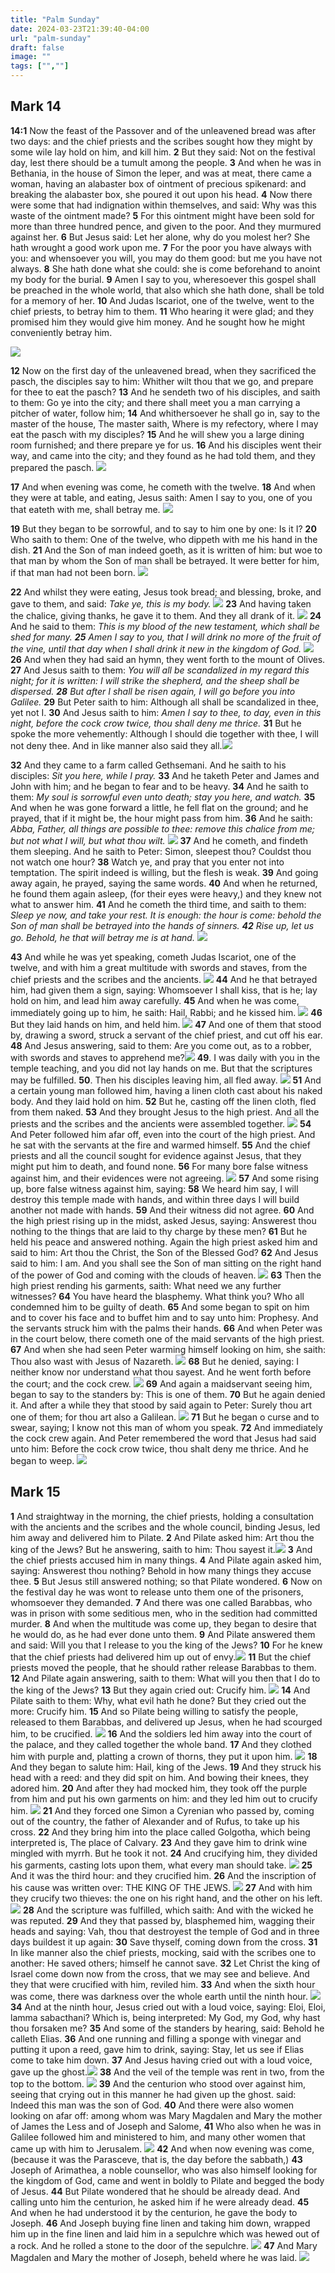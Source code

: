 ```yaml
---
title: "Palm Sunday"
date: 2024-03-23T21:39:40-04:00
url: "palm-sunday"
draft: false
image: ""
tags: ["",""]
---
```



## Mark 14

**14:1** Now the feast of the Passover and of the unleavened bread was after two days: and the chief priests and the scribes sought how they might by some wile lay hold on him, and kill him. **2** But they said: Not on the festival day, lest there should be a tumult among the people. **3** And when he was in Bethania, in the house of Simon the leper, and was at meat, there came a woman, having an alabaster box of ointment of precious spikenard: and breaking the alabaster box, she poured it out upon his head. **4** Now there were some that had indignation within themselves, and said: Why was this waste of the ointment made? **5** For this ointment might have been sold for more than three hundred pence, and given to the poor. And they murmured against her. **6** But Jesus said: Let her alone, why do you molest her? She hath wrought a good work upon me. **7** For the poor you have always with you: and whensoever you will, you may do them good: but me you have not always. **8** She hath done what she could: she is come beforehand to anoint my body for the burial. **9** Amen I say to you, wheresoever this gospel shall be preached in the whole world, that also which she hath done, shall be told for a memory of her. **10** And Judas Iscariot, one of the twelve, went to the chief priests, to betray him to them. **11** Who hearing it were glad; and they promised him they would give him money. And he sought how he might conveniently betray him.

![](https://res.cloudinary.com/dafjqauwb/image/upload/v1711245775/matt419/Palm%20Sunday/14_10-11_og7fyr.webp)

**12** Now on the first day of the unleavened bread, when they sacrificed the pasch, the disciples say to him: Whither wilt thou that we go, and prepare for thee to eat the pasch? **13** And he sendeth two of his disciples, and saith to them: Go ye into the city; and there shall meet you a man carrying a pitcher of water, follow him; **14** And whithersoever he shall go in, say to the master of the house, The master saith, Where is my refectory, where I may eat the pasch with my disciples? **15** And he will shew you a large dining room furnished; and there prepare ye for us. **16** And his disciples went their way, and came into the city; and they found as he had told them, and they prepared the pasch. ![](https://res.cloudinary.com/dafjqauwb/image/upload/v1711246082/matt419/Palm%20Sunday/14_13-16_qo271d.webp)

**17** And when evening was come, he cometh with the twelve. **18** And when they were at table, and eating, Jesus saith: Amen I say to you, one of you that eateth with me, shall betray me. ![](https://res.cloudinary.com/dafjqauwb/image/upload/v1711248721/matt419/Palm%20Sunday/14_18_hdlqhy.webp)

**19** But they began to be sorrowful, and to say to him one by one: Is it I? **20** Who saith to them: One of the twelve, who dippeth with me his hand in the dish. **21** And the Son of man indeed goeth, as it is written of him: but woe to that man by whom the Son of man shall be betrayed. It were better for him, if that man had not been born. ![](https://res.cloudinary.com/dafjqauwb/image/upload/v1711249087/matt419/Palm%20Sunday/14_21_sjvmds.webp)

**22** And whilst they were eating, Jesus took bread; and blessing, broke, and gave to them, and said: _Take ye, this is my body._ ![](https://res.cloudinary.com/dafjqauwb/image/upload/v1711250361/matt419/Palm%20Sunday/14_22_hehqxr.webp) **23** And having taken the chalice, giving thanks, he gave it to them. And they all drank of it. ![](https://res.cloudinary.com/dafjqauwb/image/upload/v1711249501/matt419/Palm%20Sunday/14_23_z59jmk.webp) **24** And he said to them: _This is my blood of the new testament, which shall be shed for many. **25** Amen I say to you, that I will drink no more of the fruit of the vine, until that day when I shall drink it new in the kingdom of God._ ![](https://res.cloudinary.com/dafjqauwb/image/upload/v1711250392/matt419/Palm%20Sunday/14_24-25_kkmkto.webp) **26** And when they had said an hymn, they went forth to the mount of Olives. **27** And Jesus saith to them: _You will all be scandalized in my regard this night; for it is written: I will strike the shepherd, and the sheep shall be dispersed. **28** But after I shall be risen again, I will go before you into Galilee._ **29** But Peter saith to him: Although all shall be scandalized in thee, yet not I. **30** And Jesus saith to him: _Amen I say to thee, to day, even in this night, before the cock crow twice, thou shall deny me thrice._ **31** But he spoke the more vehemently: Although I should die together with thee, I will not deny thee. And in like manner also said they all.![](https://res.cloudinary.com/dafjqauwb/image/upload/v1711249510/matt419/Palm%20Sunday/14_30-31_sozaxr.webp)

**32** And they came to a farm called Gethsemani. And he saith to his disciples: _Sit you here, while I pray._ **33** And he taketh Peter and James and John with him; and he began to fear and to be heavy. **34** And he saith to them: _My soul is sorrowful even unto death; stay you here, and watch._ **35** And when he was gone forward a little, he fell flat on the ground; and he prayed, that if it might be, the hour might pass from him. **36** And he saith: _Abba, Father, all things are possible to thee: remove this chalice from me; but not what I will, but what thou wilt._ ![](https://res.cloudinary.com/dafjqauwb/image/upload/v1711250714/matt419/Palm%20Sunday/14_36_dvbndc.webp) **37** And he cometh, and findeth them sleeping. And he saith to Peter: Simon, sleepest thou? Couldst thou not watch one hour? **38** Watch ye, and pray that you enter not into temptation. The spirit indeed is willing, but the flesh is weak. **39** And going away again, he prayed, saying the same words. **40** And when he returned, he found them again asleep, (for their eyes were heavy,) and they knew not what to answer him. **41** And he cometh the third time, and saith to them: _Sleep ye now, and take your rest. It is enough: the hour is come: behold the Son of man shall be betrayed into the hands of sinners. **42** Rise up, let us go. Behold, he that will betray me is at hand._ ![](https://res.cloudinary.com/dafjqauwb/image/upload/v1711251149/matt419/Palm%20Sunday/14_41-42_wasbxt.webp)

**43** And while he was yet speaking, cometh Judas Iscariot, one of the twelve, and with him a great multitude with swords and staves, from the chief priests and the scribes and the ancients. ![](https://res.cloudinary.com/dafjqauwb/image/upload/v1711251279/matt419/Palm%20Sunday/14_43_qp3nw8.webp) **44** And he that betrayed him, had given them a sign, saying: Whomsoever I shall kiss, that is he; lay hold on him, and lead him away carefully. **45** And when he was come, immediately going up to him, he saith: Hail, Rabbi; and he kissed him. ![](https://res.cloudinary.com/dafjqauwb/image/upload/v1711253077/matt419/Palm%20Sunday/14_43-44_wg4aub.webp) **46** But they laid hands on him, and held him. ![](https://res.cloudinary.com/dafjqauwb/image/upload/v1711253559/matt419/Palm%20Sunday/14_46_ij20ev.webp) **47** And one of them that stood by, drawing a sword, struck a servant of the chief priest, and cut off his ear. **48** And Jesus answering, said to them: Are you come out, as to a robber, with swords and staves to apprehend me?![](https://res.cloudinary.com/dafjqauwb/image/upload/v1711254186/matt419/Palm%20Sunday/14_48_gsvcwq.webp)
**49**. I was daily with you in the temple teaching, and you did not lay hands on me. But that the scriptures may be fulfilled.
**50**. Then his disciples leaving him, all fled away. ![](https://res.cloudinary.com/dafjqauwb/image/upload/v1711254345/matt419/Palm%20Sunday/14_50_vm88tn.webp)
**51** And a certain young man followed him, having a linen cloth cast about his naked body. And they laid hold on him.
**52** But he, casting off the linen cloth, fled from them naked.
**53** And they brought Jesus to the high priest. And all the priests and the scribes and the ancients were assembled together. ![](https://res.cloudinary.com/dafjqauwb/image/upload/v1711254442/matt419/Palm%20Sunday/14_53_mgloto.webp)
**54** And Peter followed him afar off, even into the court of the high priest. And he sat with the servants at the fire and warmed himself.
**55** And the chief priests and all the council sought for evidence against Jesus, that they might put him to death, and found none.
**56** For many bore false witness against him, and their evidences were not agreeing. ![](https://res.cloudinary.com/dafjqauwb/image/upload/v1711254575/matt419/Palm%20Sunday/14_56_otdw3j.webp)
**57** And some rising up, bore false witness against him, saying:
**58** We heard him say, I will destroy this temple made with hands, and within three days I will build another not made with hands.
**59** And their witness did not agree.
**60** And the high priest rising up in the midst, asked Jesus, saying: Answerest thou nothing to the things that are laid to thy charge by these men?
**61** But he held his peace and answered nothing. Again the high priest asked him and said to him: Art thou the Christ, the Son of the Blessed God?
**62** And Jesus said to him: I am. And you shall see the Son of man sitting on the right hand of the power of God and coming with the clouds of heaven. ![](https://res.cloudinary.com/dafjqauwb/image/upload/v1711254712/matt419/Palm%20Sunday/14_62_w0q321.webp)
**63** Then the high priest rending his garments, saith: What need we any further witnesses?
**64** You have heard the blasphemy. What think you? Who all condemned him to be guilty of death.
**65** And some began to spit on him and to cover his face and to buffet him and to say unto him: Prophesy. And the servants struck him with the palms their hands.
**66** And when Peter was in the court below, there cometh one of the maid servants of the high priest.
**67** And when she had seen Peter warming himself looking on him, she saith: Thou also wast with Jesus of Nazareth.  ![](https://res.cloudinary.com/dafjqauwb/image/upload/v1711254861/matt419/Palm%20Sunday/14_67_lerzyv.webp)
**68** But he denied, saying: I neither know nor understand what thou sayest. And he went forth before the court; and the cock crew. ![](https://res.cloudinary.com/dafjqauwb/image/upload/v1711255188/matt419/Palm%20Sunday/14_68_py2nxe.webp)
**69** And again a maidservant seeing him, began to say to the standers by: This is one of them.
**70** But he again denied it. And after a while they that stood by said again to Peter: Surely thou art one of them; for thou art also a Galilean. ![](https://res.cloudinary.com/dafjqauwb/image/upload/v1711255201/matt419/Palm%20Sunday/14_70_jwxn4l.webp)
**71** But he began o curse and to swear, saying; I know not this man of whom you speak.
**72** And immediately the cock crew again. And Peter remembered the word that Jesus had said unto him: Before the cock crow twice, thou shalt deny me thrice. And he began to weep. ![](https://res.cloudinary.com/dafjqauwb/image/upload/v1711255195/matt419/Palm%20Sunday/14_72_chozy0.webp)


## Mark 15 

**1** And straightway in the morning, the chief priests, holding a consultation with the ancients and the scribes and the whole council, binding Jesus, led him away and delivered him to Pilate.
**2** And Pilate asked him: Art thou the king of the Jews? But he answering, saith to him: Thou sayest it.![](https://res.cloudinary.com/dafjqauwb/image/upload/v1711256215/matt419/Palm%20Sunday/15_2_crrhhk.webp)
**3** And the chief priests accused him in many things.
**4** And Pilate again asked him, saying: Answerest thou nothing? Behold in how many things they accuse thee.
**5** But Jesus still answered nothing; so that Pilate wondered.
**6** Now on the festival day he was wont to release unto them one of the prisoners, whomsoever they demanded.
**7** And there was one called Barabbas, who was in prison with some seditious men, who in the sedition had committed murder.
**8** And when the multitude was come up, they began to desire that he would do, as he had ever done unto them.
**9** And Pilate answered them and said: Will you that I release to you the king of the Jews?
**10** For he knew that the chief priests had delivered him up out of envy.![](https://res.cloudinary.com/dafjqauwb/image/upload/v1711256373/matt419/Palm%20Sunday/15_9-10_dk2kps.webp)
**11** But the chief priests moved the people, that he should rather release Barabbas to them.
**12** And Pilate again answering, saith to them: What will you then that I do to the king of the Jews?
**13** But they again cried out: Crucify him. ![](https://res.cloudinary.com/dafjqauwb/image/upload/v1711257084/matt419/Palm%20Sunday/15_13_jzgyhl.webp)
**14** And Pilate saith to them: Why, what evil hath he done? But they cried out the more: Crucify him.
**15** And so Pilate being willing to satisfy the people, released to them Barabbas, and delivered up Jesus, when he had scourged him, to be crucified. ![](https://res.cloudinary.com/dafjqauwb/image/upload/v1711257194/matt419/Palm%20Sunday/15_15_ix5jxe.webp)
**16** And the soldiers led him away into the court of the palace, and they called together the whole band.
**17** And they clothed him with purple and, platting a crown of thorns, they put it upon him. ![](https://res.cloudinary.com/dafjqauwb/image/upload/v1711257300/matt419/Palm%20Sunday/15_17_bim9ut.webp)
**18** And they began to salute him: Hail, king of the Jews.
**19** And they struck his head with a reed: and they did spit on him. And bowing their knees, they adored him.
**20** And after they had mocked him, they took off the purple from him and put his own garments on him: and they led him out to crucify him. ![](https://res.cloudinary.com/dafjqauwb/image/upload/v1711257534/matt419/Palm%20Sunday/15_20_cvxsxb.webp)
**21** And they forced one Simon a Cyrenian who passed by, coming out of the country, the father of Alexander and of Rufus, to take up his cross.
**22** And they bring him into the place called Golgotha, which being interpreted is, The place of Calvary.
**23** And they gave him to drink wine mingled with myrrh. But he took it not.
**24** And crucifying him, they divided his garments, casting lots upon them, what every man should take. ![](https://res.cloudinary.com/dafjqauwb/image/upload/v1711257653/matt419/Palm%20Sunday/15_24_r7wa3j.webp)
**25** And it was the third hour: and they crucified him.
**26** And the inscription of his cause was written over: THE KING OF THE JEWS. ![](https://res.cloudinary.com/dafjqauwb/image/upload/v1711257769/matt419/Palm%20Sunday/15_26_ywyied.webp)
**27** And with him they crucify two thieves: the one on his right hand, and the other on his left. ![](https://res.cloudinary.com/dafjqauwb/image/upload/v1711257909/matt419/Palm%20Sunday/15_27_u0fshh.webp)
**28** And the scripture was fulfilled, which saith: And with the wicked he was reputed.
**29** And they that passed by, blasphemed him, wagging their heads and saying: Vah, thou that destroyest the temple of God and in three days buildest it up again:
**30** Save thyself, coming down from the cross.
**31** In like manner also the chief priests, mocking, said with the scribes one to another: He saved others; himself he cannot save.
**32** Let Christ the king of Israel come down now from the cross, that we may see and believe. And they that were crucified with him, reviled him.
**33** And when the sixth hour was come, there was darkness over the whole earth until the ninth hour. ![](https://res.cloudinary.com/dafjqauwb/image/upload/v1711258094/matt419/Palm%20Sunday/15_33_yapav3.webp)
**34** And at the ninth hour, Jesus cried out with a loud voice, saying: Eloi, Eloi, lamma sabacthani? Which is, being interpreted: My God, my God, why hast thou forsaken me?
**35** And some of the standers by hearing, said: Behold he calleth Elias.
**36** And one running and filling a sponge with vinegar and putting it upon a reed, gave him to drink, saying: Stay, let us see if Elias come to take him down.
**37** And Jesus having cried out with a loud voice, gave up the ghost.![](https://res.cloudinary.com/dafjqauwb/image/upload/v1711258713/matt419/Palm%20Sunday/15_37_yxwiyl.webp)
**38** And the veil of the temple was rent in two, from the top to the bottom. ![](https://res.cloudinary.com/dafjqauwb/image/upload/v1711258835/matt419/Palm%20Sunday/15_38_zdrgg7.webp)
**39** And the centurion who stood over against him, seeing that crying out in this manner he had given up the ghost. said: Indeed this man was the son of God.
**40** And there were also women looking on afar off: among whom was Mary Magdalen and Mary the mother of James the Less and of Joseph and Salome,
**41** Who also when he was in Galilee followed him and ministered to him, and many other women that came up with him to Jerusalem. ![](https://res.cloudinary.com/dafjqauwb/image/upload/v1711259036/matt419/Palm%20Sunday/15_40-41_tbclbk.webp)
**42** And when now evening was come, (because it was the Parasceve, that is, the day before the sabbath,)
**43** Joseph of Arimathea, a noble counsellor, who was also himself looking for the kingdom of God, came and went in boldly to Pilate and begged the body of Jesus.
**44** But Pilate wondered that he should be already dead. And calling unto him the centurion, he asked him if he were already dead.
**45** And when he had understood it by the centurion, he gave the body to Joseph.
**46** And Joseph buying fine linen and taking him down, wrapped him up in the fine linen and laid him in a sepulchre which was hewed out of a rock. And he rolled a stone to the door of the sepulchre. ![](https://res.cloudinary.com/dafjqauwb/image/upload/v1711259209/matt419/Palm%20Sunday/15_46_hrtrnv.webp)
**47** And Mary Magdalen and Mary the mother of Joseph, beheld where he was laid. ![](https://res.cloudinary.com/dafjqauwb/image/upload/v1711259425/matt419/Palm%20Sunday/15_47_o3nmqj.webp)

